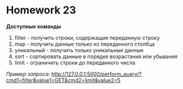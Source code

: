 # Homework 23

**Доступные команды**

1.  filter - получить строки, содержащие переданную строку
2. map - получить данные только из переданного столбца
3. уникальный - получить только уникальные данные
4. sort - сортировать данные в порядке возрастания или убывания
5. limit - ограничить строки до переданного числа

*Пример запроса*: http://127.0.0.1:5000/perform_query/?cmd1=filter&value1=GET&cmd2=limit&value2=5